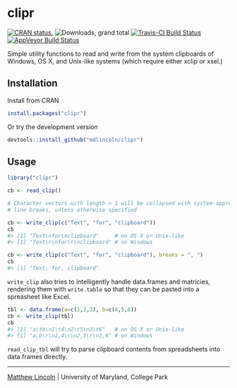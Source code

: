 clipr
=====

[![CRAN status.](http://www.r-pkg.org/badges/version/clipr)](http://www.r-pkg.org/pkg/clipr)
![Downloads, grand total](http://cranlogs.r-pkg.org/badges/grand-total/clipr)
[![Travis-CI Build Status](https://travis-ci.org/mdlincoln/clipr.svg?branch=master)](https://travis-ci.org/mdlincoln/clipr)
[![AppVeyor Build Status](https://ci.appveyor.com/api/projects/status/github/mdlincoln/clipr?branch=master&svg=true)](https://ci.appveyor.com/project/mdlincoln/clipr)

Simple utility functions to read and write from the system clipboards of Windows, OS X, and Unix-like systems (which require either xclip or xsel.)

## Installation

Install from CRAN

```r
install.packages("clipr")
```

Or try the development version

```r
devtools::install_github("mdlincoln/clipr")
```

## Usage

``` r
library("clipr")

cb <- read_clip()

# Character vectors with length > 1 will be collapsed with system-appropriate
# line breaks, unless otherwise specified

cb <- write_clip(c("Text", "for", "clipboard"))
cb
#> [1] "Text\nfor\nclipboard"     # on OS X or Unix-like
#> [1] "Text\r\nfor\r\nclipboard" # on Windows

cb <- write_clip(c("Text", "for", "clipboard"), breaks = ", ")
cb
#> [1] "Text, for, clipboard"
```

`write_clip` also tries to intelligently handle data.frames and matricies, rendering them with `write.table` so that they can be pasted into a spreasheet like Excel.

``` r
tbl <- data.frame(a=c(1,2,3), b=c(4,5,6))
cb <- write_clip(tbl)
cb
#> [1] "a\tb\n1\t4\n2\t5\n3\t6"   # on OS X or Unix-like
#> [1] "a,b\r\n1,4\r\n2,5\r\n3,6" # on Windows
```

`read_clip_tbl` will try to parse clipboard contents from spreadsheets into data.frames directly.

---
[Matthew Lincoln](http://matthewlincoln.net) | University of Maryland, College Park
